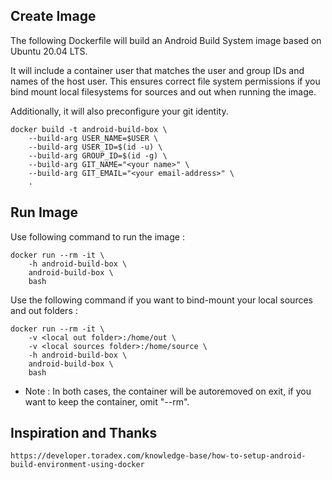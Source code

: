 ## Create Image ##

The following Dockerfile will build an Android Build System image based on Ubuntu 20.04 LTS.

It will include a container user that matches the user and group IDs and names of the host user. This ensures correct file system permissions if you bind mount local filesystems for sources and out when running the image.

Additionally, it will also preconfigure your git identity.

    docker build -t android-build-box \
        --build-arg USER_NAME=$USER \
        --build-arg USER_ID=$(id -u) \
        --build-arg GROUP_ID=$(id -g) \
        --build-arg GIT_NAME="<your name>" \
        --build-arg GIT_EMAIL="<your email-address>" \
        .

## Run Image ##

Use following command to run the image :

    docker run --rm -it \
        -h android-build-box \
        android-build-box \
        bash

Use the following command if you want to bind-mount your local sources and out folders :

    docker run --rm -it \
        -v <local out folder>:/home/out \
        -v <local sources folder>:/home/source \
        -h android-build-box \
        android-build-box \
        bash

* Note : In both cases, the container will be autoremoved on exit, if you want to keep the container, omit "--rm".

## Inspiration and Thanks ##

    https://developer.toradex.com/knowledge-base/how-to-setup-android-build-environment-using-docker
